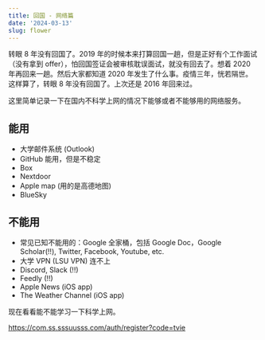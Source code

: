 ```yaml
---
title: 回国 - 网络篇
date: '2024-03-13'
slug: flower
---
```


转眼 8 年没有回国了。2019 年的时候本来打算回国一趟，但是正好有个工作面试（没有拿到 offer），怕回国签证会被审核耽误面试，就没有回去了。想着 2020 年再回来一趟。然后大家都知道 2020 年发生了什么事。疫情三年，恍若隔世。这样算了，转眼 8 年没有回国了。上次还是 2016 年回来过。

这里简单记录一下在国内不科学上网的情况下能够或者不能够用的网络服务。

## 能用

- 大学邮件系统 (Outlook)
- GitHub 能用，但是不稳定
- Box
- Nextdoor
- Apple map (用的是高德地图)
- BlueSky



## 不能用

- 常见已知不能用的：Google 全家桶，包括 Google Doc，Google Scholar(!!), Twitter, Facebook, Youtube, etc.
- 大学 VPN (LSU VPN) 连不上
- Discord, Slack (!!)
- Feedly (!!)
- Apple News (iOS app)
- The Weather Channel (iOS app)

现在看看能不能学习一下科学上网。


https://com.ss.sssuusss.com/auth/register?code=tvie




